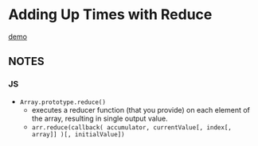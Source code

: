 # Adding Up Times with Reduce
[demo](https://zzkzzzz.github.io/JavaScript30-Challenge/18%20-%20Adding%20Up%20Times%20with%20Reduce/index.html)

## NOTES
### JS

 - `Array.prototype.reduce()`
   -  executes a reducer function (that you provide) on each element of the array, resulting in single output value.
   - `arr.reduce(callback( accumulator, currentValue[, index[, array]] )[, initialValue])`
